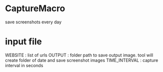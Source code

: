 # CaptureMacro
save screenshots every day

# input file
WEBSITE : list of urls
OUTPUT : folder path to save output image. tool will create folder of date and save screenshot images
TIME_INTERVAL : capture interval in seconds
